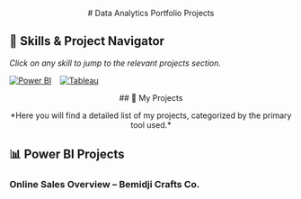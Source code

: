 <p align="center">
# Data Analytics Portfolio Projects

## 🧭 Skills & Project Navigator
*Click on any skill to jump to the relevant projects section.*

<a href="#power-bi-projects">
  <img src="https://img.shields.io/badge/Power%20BI-F2C811?style=for-the-badge&logo=powerbi&logoColor=black" alt="Power BI"/></a>
&nbsp;&nbsp;
<a href="#tableau-projects">
  <img src="https://img.shields.io/badge/Tableau-E97627?style=for-the-badge&logo=tableau&logoColor=white" alt="Tableau"/></a>

<p align="center">
## 🚀 My Projects
<p align="center">  
*Here you will find a detailed list of my projects, categorized by the primary tool used.*

## <a name="power-bi-projects"></a>📊 Power BI Projects

  ### Online Sales Overview – Bemidji Crafts Co.
